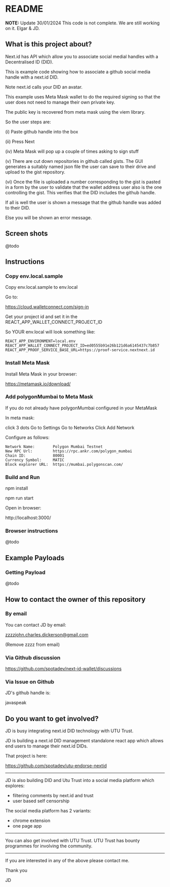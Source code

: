 # README

**NOTE:**  Update 30/01/2024 This code is not complete. We are still working on it. Elgar & JD.

## What is this project about?

Next.id has API which allow you to associate social medial handles with a Decentralised ID (DID).

This is example code showing how to associate a github social media handle with a next.id DID.

Note next.id calls your DID an avatar.

This example uses Meta Mask wallet to do the required signing so that the user does not need to 
manage their own private key.

The public key is recovered from meta mask using the viem library.


So the user steps are:

(i) Paste github handle into the box

(ii) Press Next

(iv) Meta Mask will pop up a couple of times asking to sign stuff

(v) There are cut down repositories in github called gists.  The GUI generates a suitably named
    json file the user can save to their drive and upload to the gist repository.

(vi) Once the file is uploaded a number corresponding to the gist is pasted in a form by the user
     to validate that the wallet address user also is the one controlling the gist.  This verifies
     that the DID includes the github handle.

  If all is well the user is shown a message that the github handle was added to their DID.

  Else you will be shown an error message.

## Screen shots

@todo

## Instructions

### Copy env.local.sample

Copy env.local.sample to env.local

Go to:  

  https://cloud.walletconnect.com/sign-in

Get your project id and set it in the REACT_APP_WALLET_CONNECT_PROJECT_ID

So YOUR env.local will look something like:

    REACT_APP_ENVIRONMENT=local.env
    REACT_APP_WALLET_CONNECT_PROJECT_ID=ed0555b91e26b121d6a6145437c7b857
    REACT_APP_PROOF_SERVICE_BASE_URL=https://proof-service.nextnext.id

### Install Meta Mask

Install Meta Mask in your browser:

  https://metamask.io/download/

### Add polygonMumbai to Meta Mask

If you do not already have polygonMumbai configured in your MetaMask

In meta mask:

  click 3 dots
  Go to Settings
  Go to Networks
  Click Add Network

Configure as follows:
 
    Network Name:        Polygon Mumbai Testnet
    New RPC Url:         https://rpc.ankr.com/polygon_mumbai
    Chain ID:            80001
    Currency Symbol:     MATIC
    Block explorer URL:  https://mumbai.polygonscan.com/

### Build and Run

npm install

npm run start

Open in browser:

  http://localhost:3000/


### Browser instructions

@todo

## Example Payloads

### Getting Payload

@todo

## How to contact the owner of this repository

### By email

You can contact JD by email:

  zzzzjohn.charles.dickerson@gmail.com

(Remove zzzz from email)

### Via Github discussion

  https://github.com/spotadev/next-id-wallet/discussions


### Via Issue on Github

JD's github handle is: 

javaspeak


## Do you want to get involved?

JD is busy integrating next.id DID technology with UTU Trust.

JD is building a next.id DID management standalone react app which allows end users to manage their next.id DIDs.

That project is here:

https://github.com/spotadev/utu-endorse-nextid

---

JD is also building DID and Utu Trust into a social media platform which explores:

* filtering comments by next.id and trust
* user based self censorship

The social media platform has 2 variants:

* chrome extension
* one page app

---

You can also get involved with UTU Trust.  UTU Trust has bounty programmes for involving the 
community.

---

If you are interested in any of the above please contact me.

Thank you

JD